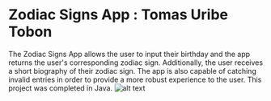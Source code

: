# Zodiac Signs App : Tomas Uribe Tobon 
The Zodiac Signs App allows the user to input their birthday and the app returns the user's corresponding zodiac sign. Additionally, the user receives a short biography of their zodiac sign. The app is also capable of catching invalid entries in order to provide a more robust experience to the user. This project was completed in Java.
![alt text](https://github.com/tomasu10/ZodiacSigns/blob/master/ZodiacSigns/FinalResultGIF.gif)